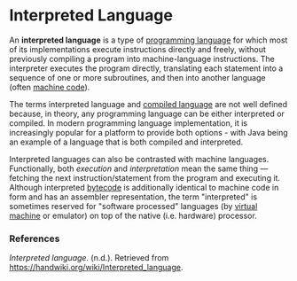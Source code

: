 # Interpreted Language
 
An **interpreted language** is a type of [programming language](./programming-language.md) for which most of its implementations execute instructions directly and freely, without previously compiling a program into machine-language instructions. The interpreter executes the program directly, translating each statement into a sequence of one or more subroutines, and then into another language (often [machine code](./machine-language.md)).

The terms interpreted language and [compiled language](./compiled-language.md) are not well defined because, in theory, any programming language can be either interpreted or compiled. In modern programming language implementation, it is increasingly popular for a platform to provide both options - with Java being an example of a language that is both compiled and interpreted.

Interpreted languages can also be contrasted with machine languages. Functionally, both *execution* and *interpretation* mean the same thing — fetching the next instruction/statement from the program and executing it. Although interpreted [bytecode](./bytecode.md) is additionally identical to machine code in form and has an assembler representation, the term "interpreted" is sometimes reserved for "software processed" languages (by [virtual machine](./virtual-machine.md) or emulator) on top of the native (i.e. hardware) processor.

### References

*Interpreted language.* (n.d.). Retrieved from https://handwiki.org/wiki/Interpreted_language. 